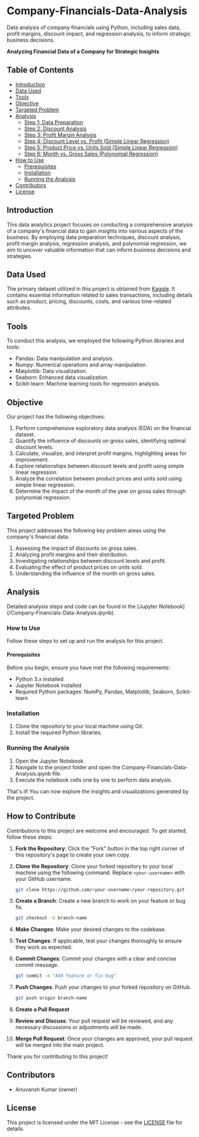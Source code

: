 # Company-Financials-Data-Analysis
Data analysis of company financials using Python, including sales data, profit margins, discount impact, and regression analysis, to inform strategic business decisions.

**Analyzing Financial Data of a Company for Strategic Insights**

## Table of Contents

- [Introduction](#introduction)
- [Data Used](#data-used)
- [Tools](#tools)
- [Objective](#objective)
- [Targeted Problem](#targeted-problem)
- [Analysis](#analysis)
  - [Step 1: Data Preparation](#step-1-data-preparation)
  - [Step 2: Discount Analysis](#step-2-discount-analysis)
  - [Step 3: Profit Margin Analysis](#step-3-profit-margin-analysis)
  - [Step 4: Discount Level vs. Profit (Simple Linear Regression)](#step-4-discount-level-vs-profit-simple-linear-regression)
  - [Step 5: Product Price vs. Units Sold (Simple Linear Regression)](#step-5-product-price-vs-units-sold-simple-linear-regression)
  - [Step 6: Month vs. Gross Sales (Polynomial Regression)](#step-6-month-vs-gross-sales-polynomial-regression)
- [How to Use](#how-to-use)
  - [Prerequisites](#prerequisites)
  - [Installation](#installation)
  - [Running the Analysis](#running-the-analysis)
- [Contributors](#contributors)
- [License](#license)

## Introduction

This data analytics project focuses on conducting a comprehensive analysis of a company's financial data to gain insights into various aspects of the business. By employing data preparation techniques, discount analysis, profit margin analysis, regression analysis, and polynomial regression, we aim to uncover valuable information that can inform business decisions and strategies.

## Data Used

The primary dataset utilized in this project is obtained from [Kaggle](https://www.kaggle.com/datasets/atharvaarya25/financials). It contains essential information related to sales transactions, including details such as product, pricing, discounts, costs, and various time-related attributes.

## Tools

To conduct this analysis, we employed the following Python libraries and tools:

- Pandas: Data manipulation and analysis.
- Numpy: Numerical operations and array manipulation.
- Matplotlib: Data visualization.
- Seaborn: Enhanced data visualization.
- Scikit-learn: Machine learning tools for regression analysis.

## Objective

Our project has the following objectives:

1. Perform comprehensive exploratory data analysis (EDA) on the financial dataset.
2. Quantify the influence of discounts on gross sales, identifying optimal discount levels.
3. Calculate, visualize, and interpret profit margins, highlighting areas for improvement.
4. Explore relationships between discount levels and profit using simple linear regression.
5. Analyze the correlation between product prices and units sold using simple linear regression.
6. Determine the impact of the month of the year on gross sales through polynomial regression.

## Targeted Problem

This project addresses the following key problem areas using the company's financial data:

1. Assessing the impact of discounts on gross sales.
2. Analyzing profit margins and their distribution.
3. Investigating relationships between discount levels and profit.
4. Evaluating the effect of product prices on units sold.
5. Understanding the influence of the month on gross sales.

## Analysis

Detailed analysis steps and code can be found in the [Jupyter Notebook] (/Company-Financials-Data-Analysis.ipynb).

### How to Use

Follow these steps to set up and run the analysis for this project.

#### Prerequisites

Before you begin, ensure you have met the following requirements:

- Python 3.x installed
- Jupyter Notebook installed
- Required Python packages: NumPy, Pandas, Matplotlib, Seaborn, Scikit-learn

### Installation

1. Clone the repository to your local machine using Git.
2. Install the required Python libraries.

### Running the Analysis

1. Open the Jupyter Notebook
2. Navigate to the project folder and open the Company-Financials-Data-Analysis.ipynb file.
3. Execute the notebook cells one by one to perform data analysis.

That's it! You can now explore the insights and visualizations generated by the project.

## How to Contribute

Contributions to this project are welcome and encouraged. To get started, follow these steps:

1. **Fork the Repository**: Click the "Fork" button in the top right corner of this repository's page to create your own copy.

2. **Clone the Repository**: Clone your forked repository to your local machine using the following command. Replace `<your-username>` with your GitHub username.

    ```bash
    git clone https://github.com/<your-username>/your-repository.git
    ```

3. **Create a Branch**: Create a new branch to work on your feature or bug fix.

    ```bash
    git checkout -b branch-name
    ```

4. **Make Changes**: Make your desired changes to the codebase.

5. **Test Changes**: If applicable, test your changes thoroughly to ensure they work as expected.

6. **Commit Changes**: Commit your changes with a clear and concise commit message.

    ```bash
    git commit -m "Add feature or fix bug"
    ```

7. **Push Changes**: Push your changes to your forked repository on GitHub.

    ```bash
    git push origin branch-name
    ```

8. **Create a Pull Request**

9. **Review and Discuss**: Your pull request will be reviewed, and any necessary discussions or adjustments will be made.

10. **Merge Pull Request**: Once your changes are approved, your pull request will be merged into the main project.

Thank you for contributing to this project!

## Contributors

- Anuvansh Kumar (owner)

## License

This project is licensed under the MIT License - see the [LICENSE](LICENSE) file for details.
